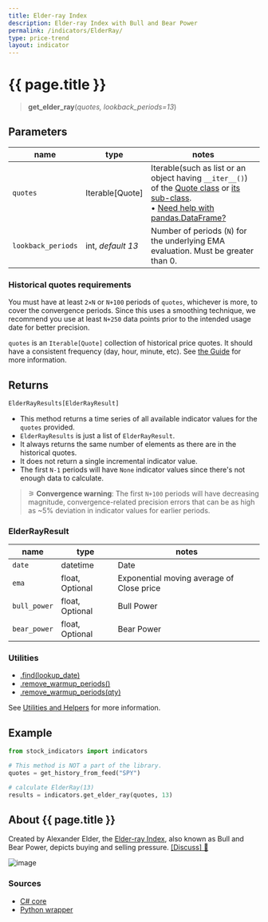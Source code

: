 ```yaml
---
title: Elder-ray Index
description: Elder-ray Index with Bull and Bear Power
permalink: /indicators/ElderRay/
type: price-trend
layout: indicator
---
```


# {{ page.title }}

><span class="indicator-syntax">**get_elder_ray**(*quotes, lookback_periods=13*)</span>

## Parameters

| name | type | notes
| -- |-- |--
| `quotes` | Iterable[Quote] | Iterable(such as list or an object having `__iter__()`) of the [Quote class]({{site.baseurl}}/guide/#historical-quotes) or [its sub-class]({{site.baseurl}}/guide/#using-custom-quote-classes). <br><span class='qna-dataframe'> • [Need help with pandas.DataFrame?]({{site.baseurl}}/guide/#using-pandasdataframe)</span>
| `lookback_periods` | int, *default 13*  | Number of periods (`N`) for the underlying EMA evaluation.  Must be greater than 0.

### Historical quotes requirements

You must have at least `2×N` or `N+100` periods of `quotes`, whichever is more, to cover the convergence periods.  Since this uses a smoothing technique, we recommend you use at least `N+250` data points prior to the intended usage date for better precision.

`quotes` is an `Iterable[Quote]` collection of historical price quotes.  It should have a consistent frequency (day, hour, minute, etc).  See [the Guide]({{site.baseurl}}/guide/#historical-quotes) for more information.

## Returns

```python
ElderRayResults[ElderRayResult]
```

- This method returns a time series of all available indicator values for the `quotes` provided.
- `ElderRayResults` is just a list of `ElderRayResult`.
- It always returns the same number of elements as there are in the historical quotes.
- It does not return a single incremental indicator value.
- The first `N-1` periods will have `None` indicator values since there's not enough data to calculate.

> &#9886; **Convergence warning**: The first `N+100` periods will have decreasing magnitude, convergence-related precision errors that can be as high as ~5% deviation in indicator values for earlier periods.

### ElderRayResult

| name | type | notes
| -- |-- |--
| `date` | datetime | Date
| `ema` | float, Optional | Exponential moving average of Close price
| `bull_power` | float, Optional | Bull Power
| `bear_power` | float, Optional | Bear Power

### Utilities

- [.find(lookup_date)]({{site.baseurl}}/utilities#find-indicator-result-by-date)
- [.remove_warmup_periods()]({{site.baseurl}}/utilities#remove-warmup-periods)
- [.remove_warmup_periods(qty)]({{site.baseurl}}/utilities#remove-warmup-periods)

See [Utilities and Helpers]({{site.baseurl}}/utilities#utilities-for-indicator-results) for more information.

## Example

```python
from stock_indicators import indicators

# This method is NOT a part of the library.
quotes = get_history_from_feed("SPY")

# calculate ElderRay(13)
results = indicators.get_elder_ray(quotes, 13)
```

## About {{ page.title }}

Created by Alexander Elder, the [Elder-ray Index](https://www.investopedia.com/terms/e/elderray.asp), also known as Bull and Bear Power, depicts buying and selling pressure.
[[Discuss] &#128172;]({{site.dotnet.repo}}/discussions/378 "Community discussion about this indicator")

![image]({{site.dotnet.charts}}/ElderRay.png)

### Sources

- [C# core]({{site.dotnet.src}}/e-k/ElderRay/ElderRay.Series.cs)
- [Python wrapper]({{site.python.src}}/elder_ray.py)
